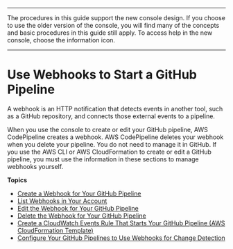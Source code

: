 --------

The procedures in this guide support the new console design\. If you choose to use the older version of the console, you will find many of the concepts and basic procedures in this guide still apply\. To access help in the new console, choose the information icon\.

--------

# Use Webhooks to Start a GitHub Pipeline<a name="pipelines-webhooks"></a>

A webhook is an HTTP notification that detects events in another tool, such as a GitHub repository, and connects those external events to a pipeline\.

When you use the console to create or edit your GitHub pipeline, AWS CodePipeline creates a webhook\. AWS CodePipeline deletes your webhook when you delete your pipeline\. You do not need to manage it in GitHub\. If you use the AWS CLI or AWS CloudFormation to create or edit a GitHub pipeline, you must use the information in these sections to manage webhooks yourself\.

**Topics**
+ [Create a Webhook for Your GitHub Pipeline](pipelines-webhooks-create.md)
+ [List Webhooks in Your Account](pipelines-webhooks-view.md)
+ [Edit the Webhook for Your GitHub Pipeline](pipelines-webhooks-update.title.md)
+ [Delete the Webhook for Your GitHub Pipeline](pipelines-webhooks-delete.md)
+ [Create a CloudWatch Events Rule That Starts Your GitHub Pipeline \(AWS CloudFormation Template\)](pipelines-webhooks-create-cfn.md)
+ [Configure Your GitHub Pipelines to Use Webhooks for Change Detection](pipelines-webhooks-migration.md)